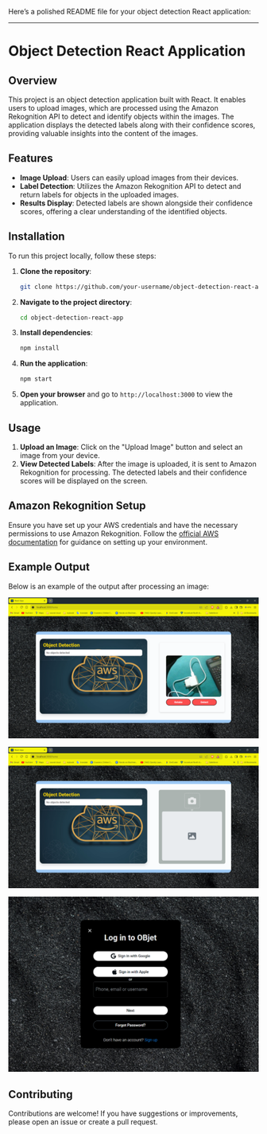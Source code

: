 Here’s a polished README file for your object detection React application:

---

# Object Detection React Application

## Overview

This project is an object detection application built with React. It enables users to upload images, which are processed using the Amazon Rekognition API to detect and identify objects within the images. The application displays the detected labels along with their confidence scores, providing valuable insights into the content of the images.

## Features

- **Image Upload**: Users can easily upload images from their devices.
- **Label Detection**: Utilizes the Amazon Rekognition API to detect and return labels for objects in the uploaded images.
- **Results Display**: Detected labels are shown alongside their confidence scores, offering a clear understanding of the identified objects.

## Installation

To run this project locally, follow these steps:

1. **Clone the repository**:
    ```bash
    git clone https://github.com/your-username/object-detection-react-app.git
    ```
2. **Navigate to the project directory**:
    ```bash
    cd object-detection-react-app
    ```
3. **Install dependencies**:
    ```bash
    npm install
    ```
4. **Run the application**:
    ```bash
    npm start
    ```
5. **Open your browser** and go to `http://localhost:3000` to view the application.

## Usage

1. **Upload an Image**: Click on the "Upload Image" button and select an image from your device.
2. **View Detected Labels**: After the image is uploaded, it is sent to Amazon Rekognition for processing. The detected labels and their confidence scores will be displayed on the screen.

## Amazon Rekognition Setup

Ensure you have set up your AWS credentials and have the necessary permissions to use Amazon Rekognition. Follow the [official AWS documentation](https://docs.aws.amazon.com/rekognition/latest/dg/getting-started.html) for guidance on setting up your environment.

## Example Output

Below is an example of the output after processing an image:

![Example Output](example-output.png)

![Example Output](example-output2.png)

![Example Output](login.png)


## Contributing

Contributions are welcome! If you have suggestions or improvements, please open an issue or create a pull request.
